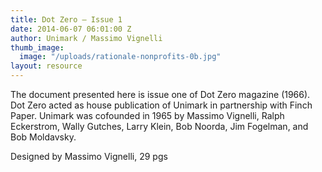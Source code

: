 ```yaml
---
title: Dot Zero – Issue 1
date: 2014-06-07 06:01:00 Z
author: Unimark / Massimo Vignelli
thumb_image:
  image: "/uploads/rationale-nonprofits-0b.jpg"
layout: resource
---
```


The document presented here is issue one of Dot Zero magazine (1966). Dot Zero acted as house publication of Unimark in partnership with Finch Paper. Unimark was cofounded in 1965 by Massimo Vignelli, Ralph Eckerstrom, Wally Gutches, Larry Klein, Bob Noorda, Jim Fogelman, and Bob Moldavsky.

Designed by Massimo Vignelli, 29 pgs
